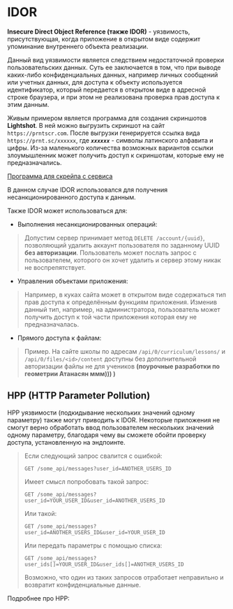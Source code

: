 # IDOR

**Insecure Direct Object Reference (также IDOR)** - уязвимость, присутствующая, когда приложение в открытом виде содержит упоминание внутреннего объекта реализации.

Данный вид уязвимости является следствием недостаточной проверки пользовательских данных. Суть ее заключается в том, что при выводе каких-либо конфиденциальных данных, например личных сообщений или учетных данных, для доступа к объекту используется идентификатор, который передается в открытом виде в адресной строке браузера, и при этом не реализована проверка прав доступа к этим данным.

Живым примером является программа для создания скриншотов **Lightshot**. В ней можно выгрузить скриншот на сайт `https://prntscr.com`. После выгрузки генерируется ссылка вида `https://prnt.sc/xxxxxx`, где ***``xxxxxx``*** - символы латинского алфавита и цифры. Из-за маленького количества возможных вариантов ссылки злоумышленник может получить доступ к скриншотам, которые ему не предназначались.

[Программа для скрейпа с сервиса](https://github.com/mxrch/darkshot)

В данном случае IDOR использовался для получения несанкционированного доступа к данным.

Также IDOR может использоваться для:

* Выполнения несанкционированных операций:
> Допустим сервер принимает метод `DELETE /account/{uuid}`, позволяющий удалить аккаунт пользователя по заданному UUID **без авторизации**. Пользователь может послать запрос с пользователем, которого он хочет удалить и сервер этому никак не воспрепятствует.

* Управления объектами приложения:
> Например, в куках сайта может в открытом виде содержаться тип прав доступа к определённым функциям приложения. Изменив данный тип, например, на администратора, пользователь может получить доступ к той части приложения которая ему не предназначалась.

* Прямого доступа к файлам:
> Пример. На сайте школы  по адресам `/api/0/curriculum/lessons/` и `/api/0/files/<id>/content` доступны без дополнительной авторизации файлы не для учеников **(поурочные разработки по геометрии Атанасян ммм))) )**

## HPP (HTTP Parameter Pollution)

HPP уязвимости (подкидывание нескольких значений одному параметру) также могут приводить к IDOR. Некоторые приложения не смогут верно обработать ввод пользователем нескольких значений одному параметру, благодаря чему вы сможете обойти проверку доступа, установленную на эндпоинте.

> Если следующий запрос свалится с ошибкой:
>
> `GET /some_api/messages?user_id=ANOTHER_USERS_ID`
>
> Имеет смысл попробовать такой запрос:
>
> `GET /some_api/messages?user_id=YOUR_USER_ID&user_id=ANOTHER_USERS_ID`
>
> Или такой:
>
> `GET /some_api/messages?user_id=ANOTHER_USERS_ID&user_id=YOUR_USER_ID`
> 
> Или передать параметры с помощью списка:
> 
> `GET /some_api/messages?user_ids[]=YOUR_USER_ID&user_ids[]=ANOTHER_USERS_ID`
>
> Возможно, что один из таких запросов отработает неправильно и возвратит конфиденциальные данные.

Подробнее про HPP:


